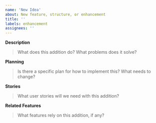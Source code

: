 ```yaml
---
name: 'New Idea'
about: New feature, structure, or enhancement
title: ''
labels: enhancement
assignees: ''
---
```


**Description**
> What does this addition do? What problems does it solve? 


**Planning**
> Is there a specific plan for how to implement this? What needs to change? 


**Stories**
> What user stories will we need with this addition?


**Related Features**
> What features rely on this addition, if any?
